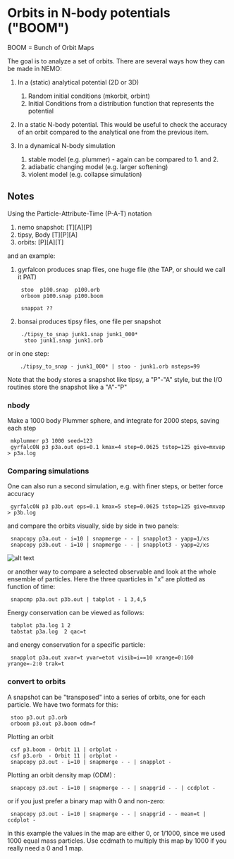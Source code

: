 # Orbits in N-body potentials ("BOOM")

BOOM = Bunch of Orbit Maps

The goal is to analyze a set of orbits. There are several ways how they can be made in NEMO:

1. In a (static) analytical potential (2D or 3D)
   1. Random initial conditions (mkorbit, orbint)
   2. Initial Conditions from a distribution function that represents the potential
   
2. In a static N-body potential. This would be useful to check the accuracy of an orbit
   compared to the analytical one from the previous item.
   
3. In a dynamical N-body simulation
   1. stable model (e.g. plummer) - again can be compared to 1. and 2.
   2. adiabatic changing model (e.g. larger softening)
   3. violent model (e.g. collapse simulation)

## Notes 

Using the Particle-Attribute-Time (P-A-T) notation

1. nemo snapshot:    [T][A][P]
2. tipsy, Body       [T][P][A]
3. orbits:           [P][A][T]

and an example:

1. gyrfalcon produces snap files, one huge file (the TAP, or should we call it PAT)

        stoo  p100.snap  p100.orb
        orboom p100.snap p100.boom
	  
        snappat ??

2. bonsai produces tipsy files, one file per snapshot


        ./tipsy_to_snap junk1.snap junk1_000*
         stoo junk1.snap junk1.orb
	   
or in one step:

        ./tipsy_to_snap - junk1_000* | stoo - junk1.orb nsteps=99


Note that the body stores a snapshot like tipsy, a "P"-"A" style,
but the I/O routines store the snapshot like a "A"-"P"

### nbody

Make a 1000 body Plummer sphere, and integrate for 2000 steps, saving each step

     mkplummer p3 1000 seed=123
     gyrfalcON p3 p3a.out eps=0.1 kmax=4 step=0.0625 tstop=125 give=mxvap > p3a.log
     

### Comparing simulations

One can also run a second simulation, e.g. with finer steps, or better force accuracy

     gyrfalcON p3 p3b.out eps=0.1 kmax=5 step=0.0625 tstop=125 give=mxvap > p3b.log

and compare the orbits visually, side by side in two panels:

     snapcopy p3a.out - i=10 | snapmerge - - | snapplot3 - yapp=1/xs
     snapcopy p3b.out - i=10 | snapmerge - - | snapplot3 - yapp=2/xs

![alt text](boom1.png "Comparing two orbits")

or another way to compare a selected observable and look at the whole ensemble of particles. Here the
three quarticles in "x" are plotted as function of time:

     snapcmp p3a.out p3b.out | tabplot - 1 3,4,5

Energy conservation can be viewed as follows:

     tabplot p3a.log 1 2
     tabstat p3a.log  2 qac=t

and energy conservation for a specific particle:

     snapplot p3a.out xvar=t yvar=etot visib=i==10 xrange=0:160 yrange=-2:0 trak=t

### convert to orbits

A snapshot can be "transposed" into a series of orbits, one for each particle. We have two formats for
this:

     stoo p3.out p3.orb
     orboom p3.out p3.boom odm=f

Plotting an orbit

     csf p3.boom - Orbit 11 | orbplot -
     csf p3.orb  - Orbit 11 | orbplot -
     snapcopy p3.out - i=10 | snapmerge - - | snapplot -

Plotting an orbit density map (ODM) :

     snapcopy p3.out - i=10 | snapmerge - - | snapgrid - - | ccdplot -

or if you just prefer a binary map with 0 and non-zero:

     snapcopy p3.out - i=10 | snapmerge - - | snapgrid - - mean=t | ccdplot -

in this example the values in the map are either 0, or 1/1000, since we used 1000 equal mass particles. Use
ccdmath to multiply this map by 1000 if you really need a 0 and 1 map.
